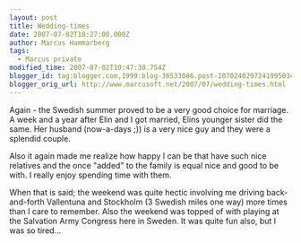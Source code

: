 ```yaml
---
layout: post
title: Wedding-times
date: 2007-07-02T10:27:00.000Z
author: Marcus Hammarberg
tags:
  - Marcus private
modified_time: 2007-07-02T10:47:30.754Z
blogger_id: tag:blogger.com,1999:blog-36533086.post-1070240297241995034
blogger_orig_url: http://www.marcusoft.net/2007/07/wedding-times.html
---
```


Again - the Swedish summer proved to be a very good choice for
marriage. A week and a year after Elin and I got married, Elins younger
sister did the same. Her husband (now-a-days ;)) is a very nice guy and
they were a splendid couple.

Also it again made me realize how happy I can be that have such nice
relatives and the once "added" to the family is equal nice and good to
be with. I really enjoy spending time with them.

When that is said; the weekend was quite hectic involving me driving
back-and-forth Vallentuna and Stockholm (3 Swedish
miles one way) more times than I care to remember. Also the weekend was
topped of with playing at the Salvation Army Congress here in Sweden. It
was quite fun also, but I was so tired...
